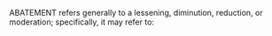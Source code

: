 ABATEMENT refers generally to a lessening, diminution, reduction, or moderation; specifically, it may refer to:
